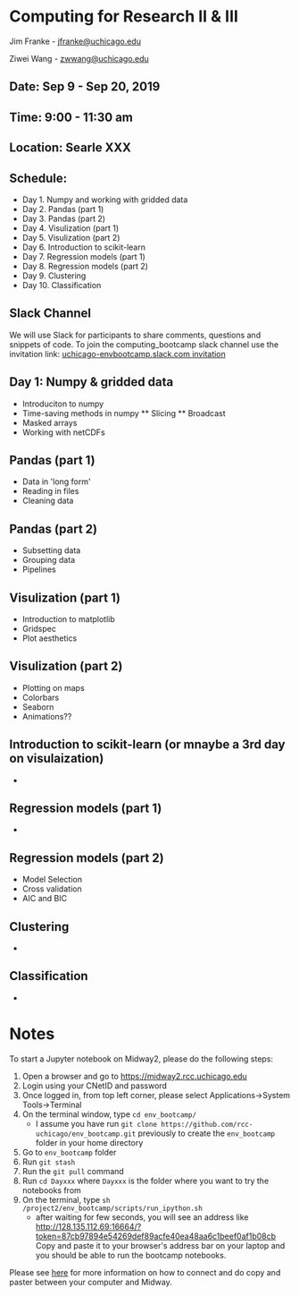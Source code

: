 # Computing for Research II & III
Jim Franke - jfranke@uchicago.edu

Ziwei Wang - zwwang@uchicago.edu

## Date: Sep 9 - Sep 20, 2019
## Time: 9:00 - 11:30 am
## Location: Searle XXX

## Schedule:
* Day 1. Numpy and working with gridded data
* Day 2. Pandas (part 1)
* Day 3. Pandas (part 2)
* Day 4. Visulization (part 1)
* Day 5. Visulization (part 2)
* Day 6. Introduction to scikit-learn
* Day 7. Regression models (part 1)
* Day 8. Regression models (part 2)
* Day 9. Clustering
* Day 10. Classification

## Slack Channel
We will use Slack for participants to share comments, questions and snippets of code. 
To join the computing_bootcamp slack channel use the invitation link: 
[uchicago-envbootcamp.slack.com invitation](
https://join.slack.com/t/uchicago-envbootcamp/shared_invite/enQtNDMxNzY4NDY5NzgxLTY3ZTFjMmE3ZjExOTljZmE3NWI3ODFkZDg1M2IwMzQyYTE3MDVhZTQ5M2RkNTM4MmQ0YTM4Y2FmOWQ5ZmYxNTQ)

## Day 1: Numpy & gridded data
* Introduciton to numpy  
* Time-saving methods in numpy
** Slicing
** Broadcast
* Masked arrays
* Working with netCDFs
 
## Pandas (part 1)
* Data in 'long form'
* Reading in files
* Cleaning data

## Pandas (part 2)
* Subsetting data
* Grouping data
* Pipelines

## Visulization (part 1)
* Introduction to matplotlib
* Gridspec
* Plot aesthetics

## Visulization (part 2)
* Plotting on maps
* Colorbars
* Seaborn
* Animations??

## Introduction to scikit-learn (or mnaybe a 3rd day on visulaization)
*

## Regression models (part 1)
* 

## Regression models (part 2)
* Model Selection
* Cross validation
* AIC and BIC

## Clustering
*

## Classification
*

# Notes
To start a Jupyter notebook on Midway2, please do the following steps:
1. Open a browser and go to https://midway2.rcc.uchicago.edu
2. Login using your CNetID and password
3. Once logged in, from top left corner, please select Applications->System Tools->Terminal
4. On the terminal window, type `cd env_bootcamp/`
     * I assume you have run `git clone https://github.com/rcc-uchicago/env_bootcamp.git` previously to 
  create the `env_bootcamp` folder in your home directory
5. Go to `env_bootcamp` folder
6. Run `git stash`
7. Run the `git pull` command
8. Run `cd Dayxxx` where `Dayxxx` is the folder where you want to try the notebooks from
9. On the terminal, type `sh /project2/env_bootcamp/scripts/run_ipython.sh`
     * after waiting for few seconds, you will see an address like 
  http://128.135.112.69:16664/?token=87cb97894e54269def89acfe40ea48aa6c1beef0af1b08cb Copy and paste it to your browser's
  address bar on your laptop and you should be able to run the bootcamp notebooks.
  
  Please see [here](https://rcc.uchicago.edu/docs/connecting/index.html#connecting-with-thinlinc) for more information 
  on how to connect and do copy and paster between your computer and Midway.
